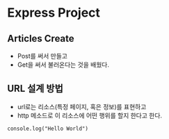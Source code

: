# Express Project

## Articles Create
- Post를 써서 만들고
- Get을 써서 불러온다는 것을 배웠다.

## URL 설계 방법
- url로는 리소스(특정 페이지, 혹은 정보)를 표현하고
- http 메소드로 이 리소스에 어떤 행위를 할지 한다고 한다.

```
console.log("Hello World")
```